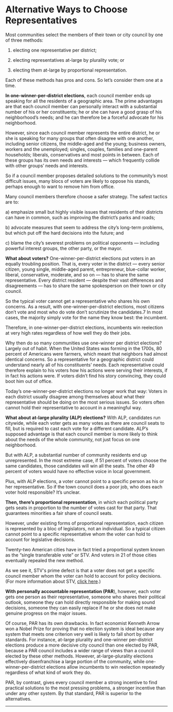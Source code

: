 # Alternative Ways to Choose Representatives

Most communities select the members of their town or city council by one of three methods:

1) electing one representative per district;

2) electing representatives at-large by plurality vote; or

3) electing them at-large by proportional representation.

Each of these methods has pros and cons. So let’s consider them one at a time.

**In one-winner-per-district elections**, each council member ends up speaking for all the residents of a geographic area. The prime advantages are that each council member can personally interact with a substantial number of his or her constituents; he or she can have a good grasp of his neighborhood’s needs; and he can therefore be a forceful advocate for his neighborhood.

However, since each council member represents the entire district, he or she is speaking for many groups that often disagree with one another, including senior citizens, the middle-aged and the young; business owners, workers and the unemployed; singles, couples, families and one-parent households; liberals, conservatives and most points in between. Each of these groups has its own needs and interests — which frequently collide with other groups’ needs and interests.

So if a council member proposes detailed solutions to the community’s most difficult issues, many blocs of voters are likely to oppose his stands, perhaps enough to want to remove him from office.

Many council members therefore choose a safer strategy. The safest tactics are to:

a) emphasize small but highly visible issues that residents of their districts can have in common, such as improving the district’s parks and roads;

b) advocate measures that seem to address the city’s long-term problems, but which put off the hard decisions into the future; and

c) blame the city’s severest problems on political opponents — including powerful interest groups, the other party, or the mayor.

**What about voters?** One-winner-per-district elections put voters in an equally troubling position. That is, every voter in the district — every senior citizen, young single, middle-aged parent, entrepreneur, blue-collar worker, liberal, conservative, moderate, and so on — has to share the same representative.  Every district resident — despite their vast differences and disagreements —  has to share the same spokesperson on their town or city council.

So the typical voter cannot get a representative who shares his own concerns. As a result, with one-winner-per-district elections, most citizens don’t vote and most who do vote don’t scrutinize the candidates.7 In most cases, the majority simply vote for the name they know best: the incumbent.

Therefore, in one-winner-per-district elections, incumbents win reelection at very high rates regardless of how well they do their jobs.

Why then do so many communities use one-winner per district elections? Largely out of habit. When the United States was forming in the 1700s, 80 percent of Americans were farmers, which meant that neighbors had almost identical concerns. So a representative for a geographic district could understand nearly all of his constituents’ needs. Each representative could therefore explain to his voters how his actions were serving their interests, if in fact his actions were. If voters didn’t find his story convincing, they could boot him out of office.

Today’s one-winner-per-district elections no longer work that way: Voters in each district usually disagree among themselves about what their representative should be doing on the most serious issues. So voters often cannot hold their representative to account in a meaningful way.

**What about at-large plurality (ALP) elections?** With ALP, candidates run citywide, while each voter gets as many votes as there are council seats to fill, but is required to cast each vote for a different candidate. ALP’s supposed advantage is that each council member is more likely to think about the needs of the whole community, not just focus on one neighborhood.

But with ALP, a substantial number of community residents end up unrepresented. In the most extreme case, if 51 percent of voters choose the same candidates, those candidates will win all the seats. The other 49 percent of voters would have no effective voice in local government. 

Plus, with ALP elections, a voter cannot point to a specific person as his or her representative. So if the town council does a poor job, who does each voter hold responsible? It’s unclear.

**Then, there’s proportional representation**, in which each political party gets seats in proportion to the number of votes cast for that party. That guarantees minorities a fair share of council seats.

However, under existing forms of proportional representation, each citizen is represented by a bloc of legislators, not an individual. So a typical citizen cannot point to a specific representative whom the voter can hold to account for legislative decisions.

Twenty-two American cities have in fact tried a proportional system known as the “single transferable vote” or STV. And voters in 21 of those cities eventually repealed the new method.

As we see it, STV's prime defect is that a voter does not get a specific council member whom the voter can hold to account for policy decisions. (For more information about STV, [click here][1].)

**With personally accountable representation (PAR**), however, each voter gets one person as their representative, someone who shares their political outlook, someone they can hold directly responsible for making sound decisions, someone they can easily replace if he or she does not make genuine progress on the major issues.

Of course, PAR has its own drawbacks. In fact economist Kenneth Arrow won a Nobel Prize for proving that no election system is ideal because any system that meets one criterion very well is likely to fall short by other standards. For instance, at-large plurality and one-winner per-district elections produce a more decisive city council than one elected by PAR, because a PAR council includes a wider range of views than a council elected by these other methods. However, at-large-plurality elections effectively disenfranchise a large portion of the community, while one-winner-per-district elections allow incumbents to win reelection repeatedly regardless of what kind of work they do.

PAR, by contrast, gives every council member a strong incentive to find practical solutions to the most pressing problems, a stronger incentive than under any other system. By that standard, PAR is superior to the alternatives.

* * *

   [1]: http://www.genuinerepresentation.org/content/single-transferable-vote